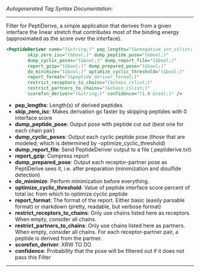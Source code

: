 <!-- THIS IS AN AUTOGENERATED FILE: Don't edit it directly, instead change the schema definition in the code itself. -->

_Autogenerated Tag Syntax Documentation:_

---
Filter for PeptiDerive, a simple application that derives from a given interface the linear stretch that contributes most of the binding energy (approximated as the score over the interface).

```xml
<PeptideDeriver name="(&string;)" pep_lengths="(&nnegative_int_cslist;)"
        skip_zero_isc="(&bool;)" dump_peptide_pose="(&bool;)"
        dump_cyclic_poses="(&bool;)" dump_report_file="(&bool;)"
        report_gzip="(&bool;)" dump_prepared_pose="(&bool;)"
        do_minimize="(&bool;)" optimize_cyclic_threshold="(&bool;)"
        report_format="(&peptide_deriver_format;)"
        restrict_receptors_to_chains="(&chain_cslist;)"
        restrict_partners_to_chains="(&chain_cslist;)"
        scorefxn_deriver="(&string;)" confidence="(1.0 &real;)" />
```

-   **pep_lengths**: Length(s) of derived peptides
-   **skip_zero_isc**: Makes derivation go faster by skipping peptides with 0 interface score
-   **dump_peptide_pose**: Output pose with peptide cut out (best one for each chain pair)
-   **dump_cyclic_poses**: Output each cyclic peptide pose (those that are modeled; which is determined by -optimize_cyclic_threshold)
-   **dump_report_file**: Send PeptideDeriver output to a file (.peptiderive.txt)
-   **report_gzip**: Compress report
-   **dump_prepared_pose**: Output each receptor-partner pose as PeptiDerive sees it, i.e. after preparation (minimization and disulfide detection)
-   **do_minimize**: Perform minimization before everything.
-   **optimize_cyclic_threshold**: Value of peptide interface score percent of total isc from which to optimize cyclic peptide
-   **report_format**: The format of the report. Either basic (easily parsable format) or markdown (pretty, readable, but verbose format)
-   **restrict_receptors_to_chains**: Only use chains listed here as receptors. When empty, consider all chains.
-   **restrict_partners_to_chains**: Only use chains listed here as partners. When empty, consider all chains. For each receptor-partner pair, a peptide is derived from the partner.
-   **scorefxn_deriver**: XRW TO DO
-   **confidence**: Probability that the pose will be filtered out if it does not pass this Filter

---
